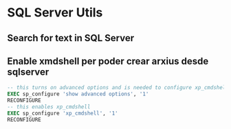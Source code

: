 # SQL Server Utils

## Search for text in SQL Server

<SqlViewer file="utils/search_for_text_in_query.sql"/>

## Enable xmdshell per poder crear arxius desde sqlserver

```sql
-- this turns on advanced options and is needed to configure xp_cmdshell
EXEC sp_configure 'show advanced options', '1'
RECONFIGURE
-- this enables xp_cmdshell
EXEC sp_configure 'xp_cmdshell', '1' 
RECONFIGURE
```
